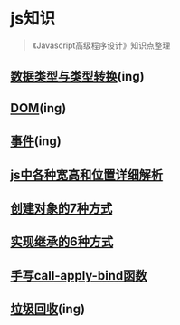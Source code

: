 # js知识
> 《Javascript高级程序设计》知识点整理
## [数据类型与类型转换](./数据类型与类型转换.md)(ing)
## [DOM](./DOM.md)(ing)
## [事件](./事件.md)(ing)
## [js中各种宽高和位置详细解析](./宽高和位置解析.md)
## [创建对象的7种方式](./js创建对象的7种方式.md)
## [实现继承的6种方式](./js实现继承的6种方式.md)
## [手写call-apply-bind函数](./手写call-apply-bind函数.md)
## [垃圾回收](./垃圾回收.md)(ing)
